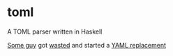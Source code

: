 toml
====

A TOML parser written in Haskell

[Some guy][guy] got [wasted][wasted] and started a [YAML replacement][toml]

[wasted]: https://github.com/mojombo/toml/blob/master/README.md#toml
[guy]: https://github.com/mojombo
[toml]: https://github.com/mojombo/toml
